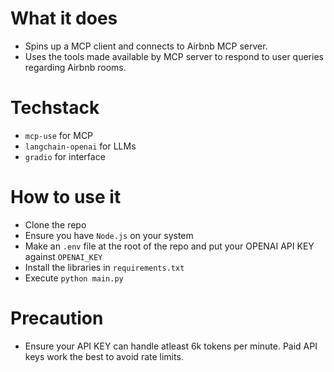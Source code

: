 # What it does

- Spins up a MCP client and connects to Airbnb MCP server.
- Uses the tools made available by MCP server to respond to user queries regarding Airbnb rooms.

# Techstack
- `mcp-use` for MCP
- `langchain-openai` for LLMs
- `gradio` for interface

# How to use it
- Clone the repo
- Ensure you have `Node.js` on your system
- Make an `.env` file at the root of the repo and put your OPENAI API KEY against `OPENAI_KEY`
- Install the libraries in `requirements.txt`
- Execute `python main.py`

# Precaution
- Ensure your API KEY can handle atleast 6k tokens per minute. Paid API keys work the best to avoid rate limits.
